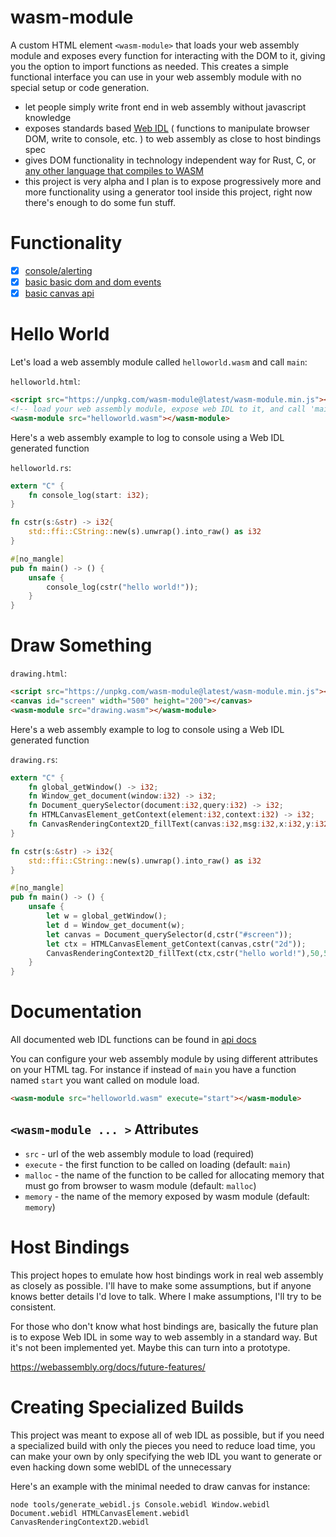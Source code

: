 # wasm-module

A custom HTML element `<wasm-module>` that loads your web assembly module and exposes every function for interacting with the DOM to it, giving you the option to import functions as needed. This creates a simple functional interface you can use in your web assembly module with no special setup or code generation.

* let people simply write front end in web assembly without javascript knowledge
* exposes standards based [Web IDL](https://heycam.github.io/webidl/) ( functions to manipulate browser DOM, write to console, etc. ) to web assembly as close to host bindings spec
* gives DOM functionality in technology independent way for Rust, C, or [any other language that compiles to WASM](https://github.com/appcypher/awesome-wasm-langs)
* this project is very alpha and I plan is to expose progressively more and more functionality using a generator tool inside this project, right now there's enough to do some fun stuff.

# Functionality
- [x] [console/alerting](https://richardanaya.github.io/wasm-module/examples/helloworld/src/lib.rs)
- [x] [basic basic dom and dom events](https://richardanaya.github.io/wasm-module/examples/events/src/lib.rs)
- [x] [basic canvas api](https://richardanaya.github.io/wasm-module/examples/canvas/src/lib.rs)

# Hello World
Let's load a web assembly module called `helloworld.wasm` and call `main`:

`helloworld.html`:
```html
<script src="https://unpkg.com/wasm-module@latest/wasm-module.min.js"></script>
<!-- load your web assembly module, expose web IDL to it, and call 'main' by default -->
<wasm-module src="helloworld.wasm"></wasm-module>
```

Here's a web assembly example to log to console using a Web IDL generated function

`helloworld.rs`:
```rust
extern "C" {
    fn console_log(start: i32);
}

fn cstr(s:&str) -> i32{
    std::ffi::CString::new(s).unwrap().into_raw() as i32
}

#[no_mangle]
pub fn main() -> () {
    unsafe {
        console_log(cstr("hello world!"));
    }
}
```

# Draw Something
`drawing.html`:
```html
<script src="https://unpkg.com/wasm-module@latest/wasm-module.min.js"></script>
<canvas id="screen" width="500" height="200"></canvas>
<wasm-module src="drawing.wasm"></wasm-module>
```

Here's a web assembly example to log to console using a Web IDL generated function

`drawing.rs`:
```rust
extern "C" {
    fn global_getWindow() -> i32;
    fn Window_get_document(window:i32) -> i32;
    fn Document_querySelector(document:i32,query:i32) -> i32;
    fn HTMLCanvasElement_getContext(element:i32,context:i32) -> i32;
    fn CanvasRenderingContext2D_fillText(canvas:i32,msg:i32,x:i32,y:i32);
}

fn cstr(s:&str) -> i32{
    std::ffi::CString::new(s).unwrap().into_raw() as i32
}

#[no_mangle]
pub fn main() -> () {
    unsafe {
        let w = global_getWindow();
        let d = Window_get_document(w);
        let canvas = Document_querySelector(d,cstr("#screen"));
        let ctx = HTMLCanvasElement_getContext(canvas,cstr("2d"));
        CanvasRenderingContext2D_fillText(ctx,cstr("hello world!"),50,50);
    }
}
```

# Documentation

All documented web IDL functions can be found in [api docs](https://github.com/richardanaya/wasm-module/blob/master/webidl.md)

You can configure your web assembly module by using different attributes on your HTML tag. For instance if instead of `main` you have a function named `start` you want called on module load.

```html
<wasm-module src="helloworld.wasm" execute="start"></wasm-module>
```

## `<wasm-module ... >` Attributes
* `src` - url of the web assembly module to load (required)
* `execute` - the first function to be called on loading (default: `main`)
* `malloc` - the name of the function to be called for allocating memory that must go from browser to wasm module (default: `malloc`)
* `memory` - the name of the memory exposed by wasm module (default: `memory`)

# Host Bindings

This project hopes to emulate how host bindings work in real web assembly as closely as possible. I'll have to make some assumptions, but if anyone knows better details I'd love to talk. Where I make assumptions, I'll try to be consistent.

For those who don't know what host bindings are, basically the future plan is to expose Web IDL in some way to web assembly in a standard way. But it's not been implemented yet. Maybe this can turn into a prototype.

https://webassembly.org/docs/future-features/

# Creating Specialized Builds

This project was meant to expose all of web IDL as possible, but if you need a specialized build with only the pieces you need to reduce load time, you can make your own by only specifying the web IDL you want to generate or even hacking down some webIDL of the unnecessary

Here's an example with the minimal needed to draw canvas for instance:
```terminal
node tools/generate_webidl.js Console.webidl Window.webidl Document.webidl HTMLCanvasElement.webidl CanvasRenderingContext2D.webidl
```
